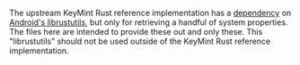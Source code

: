 The upstream KeyMint Rust reference implementation has a
[dependency](https://android.googlesource.com/platform/system/keymint/+/refs/heads/main/hal/src/env.rs)
on
[Android's librustutils](https://android.googlesource.com/platform/system/librustutils/+/refs/heads/main),
but only for retrieving a handful of system properties. The files here are
intended to provide these out and only these. This "librustutils" should not be
used outside of the KeyMint Rust reference implementation.
